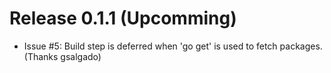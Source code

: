 
# Release 0.1.1 (Upcomming)

- Issue #5: Build step is deferred when 'go get' is used to fetch
  packages. (Thanks gsalgado)
